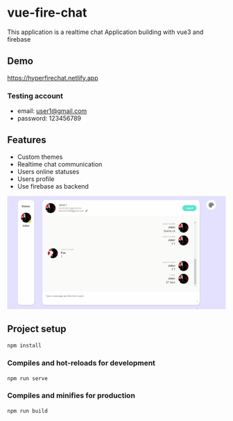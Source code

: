 # vue-fire-chat
This application is a realtime chat Application building with vue3 and firebase 

## Demo
https://hyperfirechat.netlify.app

### Testing account
- email: user1@gmail.com
- password: 123456789

## Features
- Custom themes
- Realtime chat communication
- Users online statuses
- Users profile
- Use firebase as backend

![image](https://github.com/kelvinho1020/fire-chat/blob/master/Animation.gif)

## Project setup
```
npm install
```

### Compiles and hot-reloads for development
```
npm run serve
```

### Compiles and minifies for production
```
npm run build
```
